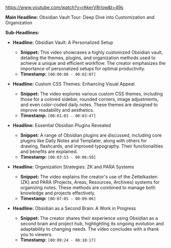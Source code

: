 https://www.youtube.com/watch?v=rAkerV8rlow&t=49s

**Main Headline:** Obsidian Vault Tour: Deep Dive into Customization and Organization

**Sub-Headlines:**

* **Headline:**  Obsidian Vault: A Personalized Setup
    * **Snippet:** This video showcases a highly customized Obsidian vault, detailing the themes, plugins, and organization methods used to achieve a unique and efficient workflow.  The creator emphasizes the importance of personalized setups for optimal productivity.
    * **Timestamp:** `[00:00:08 - 00:02:07]`

* **Headline:**  Custom CSS Themes: Enhancing Visual Appeal
    * **Snippet:** The video explores various custom CSS themes, including those for a colored sidebar, rounded corners, image adjustments, and even color-coded daily notes.  These themes are designed to improve readability and aesthetics.
    * **Timestamp:** `[00:01:01 - 00:03:47]`

* **Headline:**  Essential Obsidian Plugins Revealed
    * **Snippet:** A range of Obsidian plugins are discussed, including core plugins like Daily Notes and Templater, along with others for drawing, flashcards, and improved typography.  Their functionalities and benefits are explained.
    * **Timestamp:** `[00:03:53 - 00:06:50]`

* **Headline:**  Organization Strategies: ZK and PARA Systems
    * **Snippet:** The video explains the creator's use of the Zettelkasten (ZK) and PARA (Projects, Areas, Resources, Archives) systems for organizing notes.  These methods are combined to manage both knowledge and projects effectively.
    * **Timestamp:** `[00:07:05 - 00:09:06]`

* **Headline:**  Obsidian as a Second Brain: A Work in Progress
    * **Snippet:** The creator shares their experience using Obsidian as a second brain and project hub, highlighting its ongoing evolution and adaptability to changing needs.  The video concludes with a thank you to viewers.
    * **Timestamp:** `[00:09:24 - 00:10:17]`


